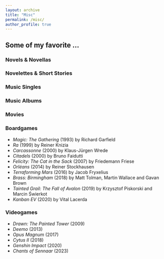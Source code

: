 ```yaml
---
layout: archive
title: "Misc"
permalink: /misc/
author_profile: true
---
```

## Some of my favorite ...

### Novels & Novellas

### Novelettes & Short Stories

### Music Singles

### Music Albums

### Movies

### Boardgames
* *Magic: The Gathering* (1993) by Richard Garfield
* *Ra* (1999) by Reiner Knizia
* *Carcassonne* (2000) by Klaus-Jürgen Wrede
* *Citadels* (2000) by Bruno Faidutti
* *Felicity: The Cat in the Sack* (2007) by Friedemann Friese
* *Orléans* (2014) by Reiner Stockhausen
* *Terraforming Mars* (2016) by Jacob Fryxelius
* *Brass: Birmingham* (2018) by Matt Tolman, Martin Wallace and Gavan Brown
* *Tainted Grail: The Fall of Avalon* (2019) by Krzysztof Piskorski and Marcin Świerkot
* *Kanban EV* (2020) by Vital Lacerda

### Videogames
* *Drawn: The Painted Tower* (2009)
* *Deemo* (2013)
* *Opus Magnum* (2017)
* *Cytus II* (2018)
* *Genshin Impact* (2020)
* *Chants of Sennaar* (2023)

